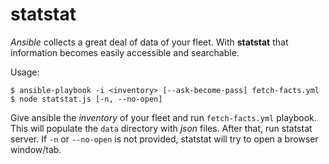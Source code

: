 
# statstat

*Ansible* collects a great deal of data of your fleet. With **statstat**
that information becomes easily accessible and searchable.

Usage:

    $ ansible-playbook -i <inventory> [--ask-become-pass] fetch-facts.yml
    $ node statstat.js [-n, --no-open]

Give ansible the *inventory* of your fleet and run `fetch-facts.yml`
playbook. This will populate the `data` directory with *json* files.
After that, run statstat server. If `-n` or `--no-open` is not provided,
statstat will try to open a browser window/tab.
